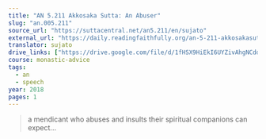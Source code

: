 ```yaml
---
title: "AN 5.211 Akkosaka Sutta: An Abuser"
slug: "an.005.211"
source_url: "https://suttacentral.net/an5.211/en/sujato"
external_url: "https://daily.readingfaithfully.org/an-5-211-akkosakasutta-an-abuser/"
translator: sujato
drive_links: ["https://drive.google.com/file/d/1fHSX9HiEkI6UYZivAhgNCddeWCgdkefL/view?usp=drivesdk"]
course: monastic-advice
tags:
  - an
  - speech
year: 2018
pages: 1
---
```


> a mendicant who abuses and insults their spiritual companions can expect...
